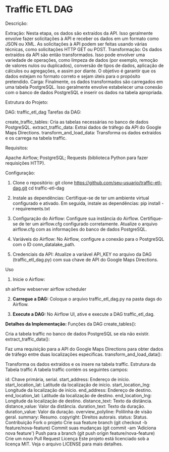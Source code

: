 # Traffic ETL DAG

Descrição:

Extração: Nesta etapa, os dados são extraídos da API. Isso geralmente envolve fazer solicitações à API e receber os dados em um formato como JSON ou XML. As solicitações à API podem ser feitas usando várias técnicas, como solicitações HTTP GET ou POST.
Transformação: Os dados extraídos da API são então transformados. Isso pode envolver uma variedade de operações, como limpeza de dados (por exemplo, remoção de valores nulos ou duplicados), conversão de tipos de dados, aplicação de cálculos ou agregações, e assim por diante. O objetivo é garantir que os dados estejam no formato correto e sejam úteis para o propósito pretendido.
Carga: Finalmente, os dados transformados são carregados em uma tabela PostgreSQL. Isso geralmente envolve estabelecer uma conexão com o banco de dados PostgreSQL e inserir os dados na tabela apropriada.

Estrutura do Projeto:

DAG: traffic_etl_dag
Tarefas da DAG:

create_traffic_tables: Cria as tabelas necessárias no banco de dados PostgreSQL.
extract_traffic_data: Extrai dados de tráfego da API do Google Maps Directions.
transform_and_load_data: Transforma os dados extraídos e os carrega na tabela traffic.

Requisitos:

Apache Airflow;
PostgreSQL;
Requests (biblioteca Python para fazer requisições HTTP).

Configuração:
1. Clone o repositório: git clone https://github.com/seu-usuario/traffic-etl-dag.git
cd traffic-etl-dag

2. Instale as dependências: 
Certifique-se de ter um ambiente virtual configurado e ativado. Em seguida, instale as dependências: pip install -r requirements.txt

3. Configuração do Airflow: 
Configure sua instância do Airflow. Certifique-se de ter um airflow.cfg configurado corretamente. Atualize o arquivo airflow.cfg com as informações do banco de dados PostgreSQL.

4. Variáveis do Airflow:
No Airflow, configure a conexão para o PostgreSQL com o ID conn_datalake_path.

5. Credenciais da API:
Atualize a variável API_KEY no arquivo da DAG (traffic_etl_dag.py) com sua chave de API do Google Maps Directions.

Uso
1. Inicie o Airflow:

sh
airflow webserver
airflow scheduler

2. **Carregue a DAG:**
Coloque o arquivo traffic_etl_dag.py na pasta dags do Airflow.

3. **Execute a DAG:**
No Airflow UI, ative e execute a DAG traffic_etl_dag.

**Detalhes da Implementação:**
Funções da DAG
create_tables():

Cria a tabela traffic no banco de dados PostgreSQL se ela não existir.
extract_traffic_data():

Faz uma requisição para a API do Google Maps Directions para obter dados de tráfego entre duas localizações específicas.
transform_and_load_data():

Transforma os dados extraídos e os insere na tabela traffic.
Estrutura da Tabela traffic
A tabela traffic contém os seguintes campos:

id: Chave primária, serial.
start_address: Endereço de início.
start_location_lat: Latitude da localização de início.
start_location_lng: Longitude da localização de início.
end_address: Endereço de destino.
end_location_lat: Latitude da localização de destino.
end_location_lng: Longitude da localização de destino.
distance_text: Texto da distância.
distance_value: Valor da distância.
duration_text: Texto da duração.
duration_value: Valor da duração.
overview_polyline: Polilinha de visão geral.
summary: Resumo.
copyright: Direitos autorais.
status: Status.
Contribuição
Fork o projeto
Crie sua feature branch (git checkout -b feature/nova-feature)
Commit suas mudanças (git commit -am 'Adiciona nova feature')
Push para a branch (git push origin feature/nova-feature)
Crie um novo Pull Request
Licença
Este projeto está licenciado sob a licença MIT. Veja o arquivo LICENSE para mais detalhes.

